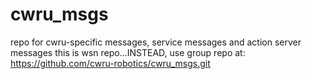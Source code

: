 # cwru_msgs
repo for cwru-specific messages, service messages and action server messages
this is wsn repo...INSTEAD, use group repo at: https://github.com/cwru-robotics/cwru_msgs.git
